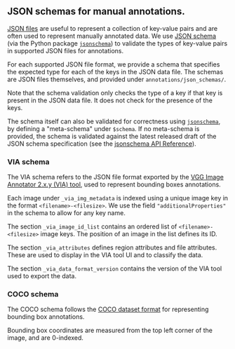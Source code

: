 ## JSON schemas for manual annotations.

[JSON files](https://www.json.org) are useful to represent a collection of key-value pairs and are often used to represent manually annotated data. We use [JSON schema](https://json-schema.org/understanding-json-schema/) (via the Python package [`jsonschema`](https://github.com/python-jsonschema/jsonschema)) to validate the types of key-value pairs in supported JSON files for annotations.

For each supported JSON file format, we provide a schema that specifies the expected type for each of the keys in the JSON data file. The schemas are JSON files themselves, and provided under `annotations/json_schemas/`.

Note that the schema validation only checks the type of a key if that key is present in the JSON data file. It does not check for the presence of the keys.

The schema itself can also be validated for correctness using [`jsonschema`](https://github.com/python-jsonschema/jsonschema), by defining a "meta-schema" under `$schema`. If no meta-schema is provided, the schema is validated against the latest released draft of the JSON schema specification (see the [jsonschema API Reference](https://python-jsonschema.readthedocs.io/en/stable/api/#jsonschema.validate)).

### VIA schema

The VIA schema refers to the JSON file format exported by the [VGG Image Annotator 2.x.y (VIA) tool](https://gitlab.com/vgg/via/-/blob/master/via-2.x.y/CodeDoc.md?ref_type=heads#description-of-via-project-json-file), used to represent bounding boxes annotations.

Each image under `_via_img_metadata` is indexed using a unique image key in the format `<filename>-<filesize>`. We use the field `"additionalProperties"` in the schema to allow for any key name.

The section `_via_image_id_list` contains an ordered list of `<filename>-<filesize>` image keys. The position of an image in the list defines its ID.

The section `_via_attributes` defines region attributes and file attributes. These are used to display in the VIA tool UI and to classify the data.

The section `_via_data_format_version` contains the version of the VIA tool used to export the data.


### COCO schema
The COCO schema follows the [COCO dataset format](https://cocodataset.org/#format-data) for representing bounding box annotations.

Bounding box coordinates are measured from the top left corner of the image, and are 0-indexed.
